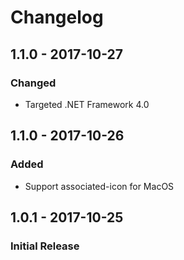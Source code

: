 # Changelog

## 1.1.0 - 2017-10-27
### Changed
- Targeted .NET Framework 4.0

## 1.1.0 - 2017-10-26
### Added
- Support associated-icon for MacOS

## 1.0.1 - 2017-10-25
### Initial Release
